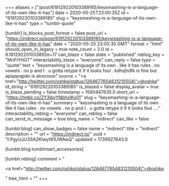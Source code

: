 +++
aliases = ["/post/619129220103389185/keysmashing-is-a-language-of-its-own-like-it-has"]
date = 2020-05-25T23:00:35Z
id = "619129220103389185"
slug = "keysmashing-is-a-language-of-its-own-like-it-has"
type = "tumblr-quote"

[tumblr]
is_blocks_post_format = false
post_url = "https://indirect.io/post/619129220103389185/keysmashing-is-a-language-of-its-own-like-it-has"
date = "2020-05-25 23:00:35 GMT"
format = "html"
should_open_in_legacy = true
note_count = 2.0
id = 6.191292201033892e+17
can_blaze = false
state = "published"
reblog_key = "MnFiYHGT"
interactability_blaze = "everyone"
can_reply = false
type = "quote"
text = "keysmashing is a language of its own . like it has rules . no vowels . no p and t . u gotta retype it if it looks foul . kdhsjhdfk is fine but  apiaqoqpdo is atrocious"
source = "<a href=\"http://twitter.com/oshkq/status/1264677654831210504\">@oshkq</a>"
id_string = "619129220103389185"
is_blazed = false
display_avatar = true
is_blaze_pending = false
timestamp = 1590447635.0
short_url = "https://tmblr.co/ZY3jbyYNbhxIKy01"
slug = "keysmashing-is-a-language-of-its-own-like-it-has"
summary = "keysmashing is a language of its own . like it has rules . no vowels . no p and t . u gotta retype it if it looks foul ...."
interactability_reblog = "everyone"
can_reblog = false
can_send_in_message = true
blog_name = "indirect"
can_like = false

[tumblr.blog]
can_show_badges = false
name = "indirect"
title = "indirect"
description = ""
url = "https://indirect.io/"
uuid = "t:PgyUJU3SA2Klwyt81UWAwQ"
updated = 1739927643.0

[tumblr.blog.tumblrmart_accessories]

[tumblr.reblog]
comment = "<p><a href=\"http://twitter.com/oshkq/status/1264677654831210504\">@oshkq</a></p>"
tree_html = ""
+++
